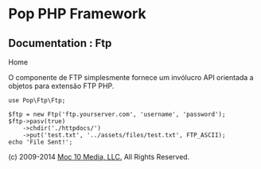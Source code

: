 Pop PHP Framework
=================

Documentation : Ftp
-------------------

Home

O componente de FTP simplesmente fornece um invólucro API orientada a
objetos para extensão FTP PHP.

    use Pop\Ftp\Ftp;

    $ftp = new Ftp('ftp.yourserver.com', 'username', 'password');
    $ftp->pasv(true)
        ->chdir('./httpdocs/')
        ->put('test.txt', '../assets/files/test.txt', FTP_ASCII);
    echo 'File Sent!';

\(c) 2009-2014 [Moc 10 Media, LLC.](http://www.moc10media.com) All
Rights Reserved.
